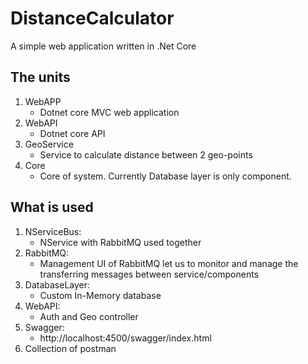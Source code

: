# DistanceCalculator

A simple web application written in .Net Core

## The units

1. WebAPP
    - Dotnet core MVC web application
2. WebAPI
    - Dotnet core API
3. GeoService
    - Service to calculate distance between 2 geo-points
4. Core
    - Core of system. Currently Database layer is only component.

## What is used

1. NServiceBus:
    - NService with RabbitMQ used together
2. RabbitMQ:
    - Management UI of RabbitMQ let us to monitor and manage the transferring messages between service/components
3. DatabaseLayer:
    - Custom In-Memory database
4. WebAPI:
    - Auth and Geo controller
5. Swagger:
    - http://localhost:4500/swagger/index.html
6. Collection of postman
